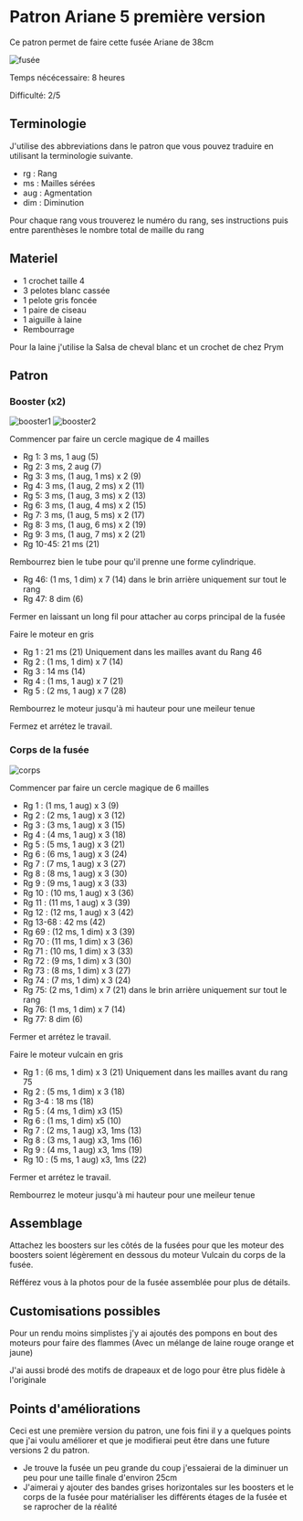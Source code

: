 # Patron Ariane 5 première version

Ce patron permet de faire cette fusée Ariane de 38cm

![fusée](../../../../media/patterns/ariane5/v1/fusee.jpg)

Temps nécécessaire: 8 heures

Difficulté: 2/5

## Terminologie

J'utilise des abbreviations dans le patron que vous pouvez traduire en utilisant la terminologie suivante.

* rg : Rang
* ms : Mailles sérées
* aug : Agmentation
* dim : Diminution

Pour chaque rang vous trouverez le numéro du rang, ses instructions puis entre parenthèses le nombre total de maille du rang

## Materiel

* 1 crochet taille 4
* 3 pelotes blanc cassée
* 1 pelote gris foncée
* 1 paire de ciseau
* 1 aiguille à laine
* Rembourrage

Pour la laine j'utilise la Salsa de cheval blanc et un crochet de chez Prym

## Patron

### Booster (x2)

![booster1](../../../../media/patterns/ariane5/v1/booster1.jpg)
![booster2](../../../../media/patterns/ariane5/v1/booster2.jpg)

Commencer par faire un cercle magique de 4 mailles

* Rg 1: 3 ms, 1 aug (5)
* Rg 2: 3 ms, 2 aug (7)
* Rg 3: 3 ms, (1 aug, 1 ms) x 2 (9)
* Rg 4: 3 ms, (1 aug, 2 ms) x 2 (11)
* Rg 5: 3 ms, (1 aug, 3 ms) x 2 (13)
* Rg 6: 3 ms, (1 aug, 4 ms) x 2 (15)
* Rg 7: 3 ms, (1 aug, 5 ms) x 2 (17)
* Rg 8: 3 ms, (1 aug, 6 ms) x 2 (19)
* Rg 9: 3 ms, (1 aug, 7 ms) x 2 (21)
* Rg 10-45: 21 ms (21)

Rembourrez bien le tube pour qu'il prenne une forme cylindrique.

* Rg 46: (1 ms, 1 dim) x 7 (14) dans le brin arrière uniquement sur tout le rang
* Rg 47: 8 dim (6)

Fermer en laissant un long fil pour attacher au corps principal de la fusée

Faire le moteur en gris

* Rg 1 : 21 ms (21) Uniquement dans les mailles avant du Rang 46
* Rg 2 : (1 ms, 1 dim) x 7 (14)
* Rg 3 : 14 ms (14)
* Rg 4 : (1 ms, 1 aug) x 7 (21)
* Rg 5 : (2 ms, 1 aug) x 7 (28)

Rembourrez le moteur jusqu'à mi hauteur pour une meileur tenue

Fermez et arrétez le travail.

### Corps de la fusée

![corps](../../../../media/patterns/ariane5/v1/corps.jpg)

Commencer par faire un cercle magique de 6 mailles

* Rg 1 : (1 ms, 1 aug) x 3 (9)
* Rg 2 : (2 ms, 1 aug) x 3 (12)
* Rg 3 : (3 ms, 1 aug) x 3 (15)
* Rg 4 : (4 ms, 1 aug) x 3 (18)
* Rg 5 : (5 ms, 1 aug) x 3 (21)
* Rg 6 : (6 ms, 1 aug) x 3 (24)
* Rg 7 : (7 ms, 1 aug) x 3 (27)
* Rg 8 : (8 ms, 1 aug) x 3 (30)
* Rg 9 : (9 ms, 1 aug) x 3 (33)
* Rg 10 : (10 ms, 1 aug) x 3 (36)
* Rg 11 : (11 ms, 1 aug) x 3 (39)
* Rg 12 : (12 ms, 1 aug) x 3 (42)
* Rg 13-68 : 42 ms (42)
* Rg 69 : (12 ms, 1 dim) x 3 (39) 
* Rg 70 : (11 ms, 1 dim) x 3 (36)
* Rg 71 : (10 ms, 1 dim) x 3 (33)
* Rg 72 : (9 ms, 1 dim) x 3 (30)
* Rg 73 : (8 ms, 1 dim) x 3 (27)
* Rg 74 : (7 ms, 1 dim) x 3 (24)
* Rg 75: (2 ms, 1 dim) x 7 (21) dans le brin arrière uniquement sur tout le rang
* Rg 76: (1 ms, 1 dim) x 7 (14)
* Rg 77: 8 dim (6)

Fermer et arrétez le travail.

Faire le moteur vulcain en gris

* Rg 1 : (6 ms, 1 dim) x 3 (21) Uniquement dans les mailles avant du rang 75
* Rg 2 : (5 ms, 1 dim) x 3 (18) 
* Rg 3-4 : 18 ms (18)
* Rg 5 : (4 ms, 1 dim) x3 (15)
* Rg 6 : (1 ms, 1 dim) x5 (10)
* Rg 7 : (2 ms, 1 aug) x3, 1ms (13)
* Rg 8 : (3 ms, 1 aug) x3, 1ms (16)
* Rg 9 : (4 ms, 1 aug) x3, 1ms (19)
* Rg 10 : (5 ms, 1 aug) x3, 1ms (22)

Fermer et arrétez le travail.

Rembourrez le moteur jusqu'à mi hauteur pour une meileur tenue

## Assemblage

Attachez les boosters sur les côtés de la fusées pour que les moteur des boosters soient légèrement en dessous du moteur Vulcain du corps de la fusée.

Réfférez vous à la photos pour de la fusée assemblée pour plus de détails.

## Customisations possibles

Pour un rendu moins simplistes j'y ai ajoutés des pompons en bout des moteurs pour faire des flammes (Avec un mélange de laine rouge orange et jaune)

J'ai aussi brodé des motifs de drapeaux et de logo pour être plus fidèle à l'originale

## Points d'améliorations

Ceci est une première version du patron, une fois fini il y a quelques points que j'ai voulu améliorer et que je modifierai peut être dans une future versions 2 du patron.
* Je trouve la fusée un peu grande du coup j'essaierai de la diminuer un peu pour une taille finale d'environ 25cm
* J'aimerai y ajouter des bandes grises horizontales sur les boosters et le corps de la fusée pour matérialiser les différents étages de la fusée et se raprocher de la réalité